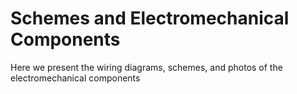 # Schemes and Electromechanical Components

Here we present the wiring diagrams, schemes, and photos of the electromechanical components

